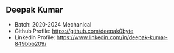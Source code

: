 ## Deepak Kumar
- Batch: 2020-2024 Mechanical
- Github Profile: https://github.com/deepak0byte
- Linkedin Profile: https://www.linkedin.com/in/deepak-kumar-849bbb209/
